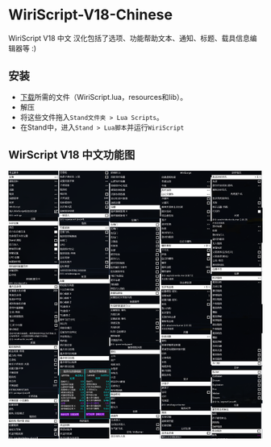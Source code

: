 # WiriScript-V18-Chinese
WiriScript V18 中文
汉化包括了选项、功能帮助文本、通知、标题、载具信息编辑器等
:)

## 安装
- [下载]所需的文件（WiriScript.lua，resources和lib）。
- 解压
- 将这些文件拖入`Stand文件夹 > Lua Scripts`。
- 在Stand中，进入`Stand > Lua脚本`并运行`WiriScript`

## WirScript V18 中文功能图
![图片](https://github.com/HeroAuuuu/WiriScript-V18-Chinese/blob/main/WiriScript%20V18%20%E4%B8%AD%E6%96%87%E5%8A%9F%E8%83%BD%E5%9B%BE.png)


[下载]: https://github.com/HeroAuuuu/WiriScript-V18-Chinese/archive/refs/heads/main.zip


